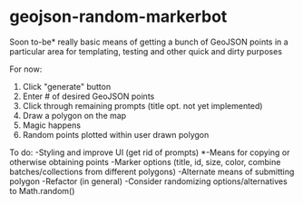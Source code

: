 # geojson-random-markerbot
Soon to-be* really basic means of getting a bunch of GeoJSON points in a particular area for templating, testing and other quick and dirty purposes


For now:
1) Click "generate" button
2) Enter # of desired GeoJSON points
3) Click through remaining prompts (title opt. not yet implemented)
4) Draw a polygon on the map
5) Magic happens
6) Random points plotted within user drawn polygon

To do:
-Styling and improve UI (get rid of prompts)
*-Means for copying or otherwise obtaining points
-Marker options (title, id, size, color, combine batches/collections from different polygons)
-Alternate means of submitting polygon
-Refactor (in general)
-Consider randomizing options/alternatives to Math.random()
